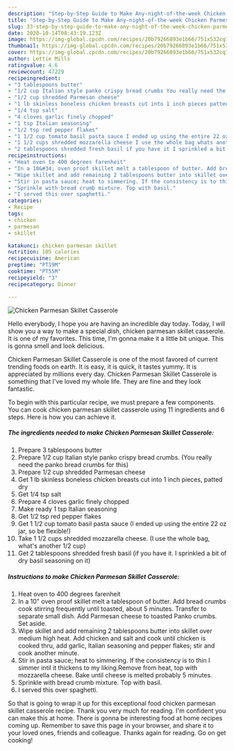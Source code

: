 ```yaml
---
description: "Step-by-Step Guide to Make Any-night-of-the-week Chicken Parmesan Skillet Casserole"
title: "Step-by-Step Guide to Make Any-night-of-the-week Chicken Parmesan Skillet Casserole"
slug: 33-step-by-step-guide-to-make-any-night-of-the-week-chicken-parmesan-skillet-casserole
date: 2020-10-14T08:43:19.123Z
image: https://img-global.cpcdn.com/recipes/20b79266893e1b66/751x532cq70/chicken-parmesan-skillet-casserole-recipe-main-photo.jpg
thumbnail: https://img-global.cpcdn.com/recipes/20b79266893e1b66/751x532cq70/chicken-parmesan-skillet-casserole-recipe-main-photo.jpg
cover: https://img-global.cpcdn.com/recipes/20b79266893e1b66/751x532cq70/chicken-parmesan-skillet-casserole-recipe-main-photo.jpg
author: Lettie Mills
ratingvalue: 4.6
reviewcount: 47229
recipeingredient:
- "3 tablespoons butter"
- "1/2 cup Italian style panko crispy bread crumbs You really need the panko bread crumbs for this"
- "1/2 cup shredded Parmesan cheese"
- "1 lb skinless boneless chicken breasts cut into 1 inch pieces patted dry"
- "1/4 tsp salt"
- "4 cloves garlic finely chopped"
- "1 tsp Italian seasoning"
- "1/2 tsp red pepper flakes"
- "1 1/2 cup tomato basil pasta sauce I ended up using the entire 22 oz jar so be flexible"
- "1 1/2 cups shredded mozzarella cheese I use the whole bag whats another 12 cup"
- "2 tablespoons shredded fresh basil if you have it I sprinkled a bit of dry basil seasoning on it"
recipeinstructions:
- "Heat oven to 400 degrees farenheit"
- "In a 10&#34; oven proof skillet melt a tablespoon of butter. Add bread crumbs cook stirring frequently until toasted, about 5 minutes. Transfer to separate small dish. Add Parmesan cheese to toasted Panko crumbs. Set aside."
- "Wipe skillet and add remaining 2 tablespoons butter into skillet over medium high heat. Add chicken and salt and cook until chicken is cooked thru, add garlic, Italian seasoning and pepper flakes; stir and cook another minute."
- "Stir in pasta sauce; heat to simmering. If the consistency is to thin I simmer intil it thickens to my liking.Remove from heat, top with mozzarella cheese. Bake until cheese is melted probably 5 minutes."
- "Sprinkle with bread crumb mixture. Top with basil."
- "I served this over spaghetti."
categories:
- Recipe
tags:
- chicken
- parmesan
- skillet

katakunci: chicken parmesan skillet 
nutrition: 105 calories
recipecuisine: American
preptime: "PT19M"
cooktime: "PT55M"
recipeyield: "3"
recipecategory: Dinner

---
```



![Chicken Parmesan Skillet Casserole](https://img-global.cpcdn.com/recipes/20b79266893e1b66/751x532cq70/chicken-parmesan-skillet-casserole-recipe-main-photo.jpg)

Hello everybody, I hope you are having an incredible day today. Today, I will show you a way to make a special dish, chicken parmesan skillet casserole. It is one of my favorites. This time, I'm gonna make it a little bit unique. This is gonna smell and look delicious.



Chicken Parmesan Skillet Casserole is one of the most favored of current trending foods on earth. It is easy, it is quick, it tastes yummy. It is appreciated by millions every day. Chicken Parmesan Skillet Casserole is something that I've loved my whole life. They are fine and they look fantastic.


To begin with this particular recipe, we must prepare a few components. You can cook chicken parmesan skillet casserole using 11 ingredients and 6 steps. Here is how you can achieve it.

<!--inarticleads1-->

##### The ingredients needed to make Chicken Parmesan Skillet Casserole:

1. Prepare 3 tablespoons butter
1. Prepare 1/2 cup Italian style panko crispy bread crumbs. (You really need the panko bread crumbs for this)
1. Prepare 1/2 cup shredded Parmesan cheese
1. Get 1 lb skinless boneless chicken breasts cut into 1 inch pieces, patted dry
1. Get 1/4 tsp salt
1. Prepare 4 cloves garlic finely chopped
1. Make ready 1 tsp Italian seasoning
1. Get 1/2 tsp red pepper flakes
1. Get 1 1/2 cup tomato basil pasta sauce (I ended up using the entire 22 oz jar, so be flexible!)
1. Take 1 1/2 cups shredded mozzarella cheese. (I use the whole bag, what&#39;s another 1/2 cup)
1. Get 2 tablespoons shredded fresh basil (if you have it. I sprinkled a bit of dry basil seasoning on it)




<!--inarticleads2-->

##### Instructions to make Chicken Parmesan Skillet Casserole:

1. Heat oven to 400 degrees farenheit
1. In a 10&#34; oven proof skillet melt a tablespoon of butter. Add bread crumbs cook stirring frequently until toasted, about 5 minutes. Transfer to separate small dish. Add Parmesan cheese to toasted Panko crumbs. Set aside.
1. Wipe skillet and add remaining 2 tablespoons butter into skillet over medium high heat. Add chicken and salt and cook until chicken is cooked thru, add garlic, Italian seasoning and pepper flakes; stir and cook another minute.
1. Stir in pasta sauce; heat to simmering. If the consistency is to thin I simmer intil it thickens to my liking.Remove from heat, top with mozzarella cheese. Bake until cheese is melted probably 5 minutes.
1. Sprinkle with bread crumb mixture. Top with basil.
1. I served this over spaghetti.




So that is going to wrap it up for this exceptional food chicken parmesan skillet casserole recipe. Thank you very much for reading. I'm confident you can make this at home. There is gonna be interesting food at home recipes coming up. Remember to save this page in your browser, and share it to your loved ones, friends and colleague. Thanks again for reading. Go on get cooking!
